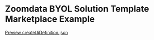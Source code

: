 # Zoomdata BYOL Solution Template Marketplace Example

[Preview createUiDefinition.json](https://portal.azure.com/?clientOptimizations=false#blade/Microsoft_Azure_Compute/CreateMultiVmWizardBlade/internal_bladeCallId/anything/internal_bladeCallerParams/{"initialData":{},"providerConfig":{"createUiDefinition":"http%3A%2F%2Ftemplocistorage.blob.core.windows.net%2Fmisc%2FcreateUiDefinition.json"}})


